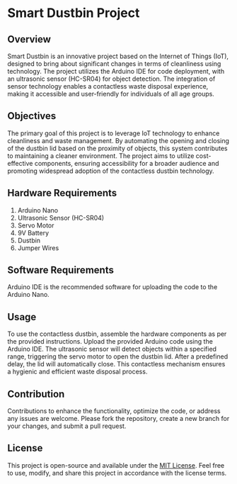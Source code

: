 # Smart Dustbin Project

## Overview

Smart Dustbin is an innovative project based on the Internet of Things (IoT), designed to bring about significant changes in terms of cleanliness using technology. The project utilizes the Arduino IDE for code deployment, with an ultrasonic sensor (HC-SR04) for object detection. The integration of sensor technology enables a contactless waste disposal experience, making it accessible and user-friendly for individuals of all age groups.

## Objectives

The primary goal of this project is to leverage IoT technology to enhance cleanliness and waste management. By automating the opening and closing of the dustbin lid based on the proximity of objects, this system contributes to maintaining a cleaner environment. The project aims to utilize cost-effective components, ensuring accessibility for a broader audience and promoting widespread adoption of the contactless dustbin technology.

## Hardware Requirements

1. Arduino Nano
2. Ultrasonic Sensor (HC-SR04)
3. Servo Motor
4. 9V Battery
5. Dustbin
6. Jumper Wires

## Software Requirements

Arduino IDE is the recommended software for uploading the code to the Arduino Nano.

## Usage

To use the contactless dustbin, assemble the hardware components as per the provided instructions. Upload the provided Arduino code using the Arduino IDE. The ultrasonic sensor will detect objects within a specified range, triggering the servo motor to open the dustbin lid. After a predefined delay, the lid will automatically close. This contactless mechanism ensures a hygienic and efficient waste disposal process.

## Contribution

Contributions to enhance the functionality, optimize the code, or address any issues are welcome. Please fork the repository, create a new branch for your changes, and submit a pull request.

## License

This project is open-source and available under the [MIT License](LICENSE). Feel free to use, modify, and share this project in accordance with the license terms.
